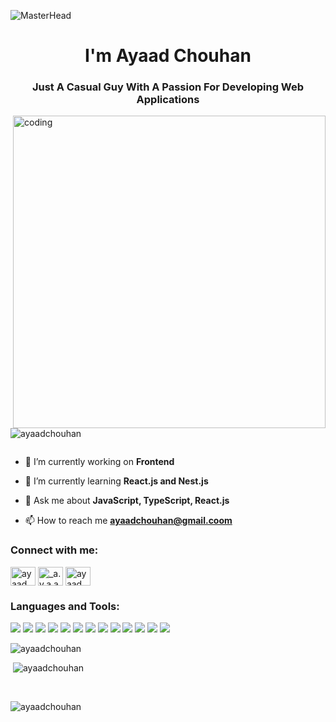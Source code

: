 ![MasterHead](https://live.staticflickr.com/65535/51350239267_54560763e6_b.jpg)
<!-- <img src="https://repository-images.githubusercontent.com/588181932/e36ec678-7984-4cdd-8e4c-a3932772ff8e" alt='coding'> -->

<h1 align="center">I'm Ayaad Chouhan</h1>
<h3 align="center">Just A Casual Guy With A Passion For Developing Web Applications</h3>
<img align="right" width="500"  src="https://camo.githubusercontent.com/7de37139d0b4c1ce40865e799b446c0e963a3dd8fb68d239707237c40604fa3d/68747470733a2f2f63646e2e6472696262626c652e636f6d2f75736572732f3733303730332f73637265656e73686f74732f363538313234332f6176656e746f2e676966" alt="coding" >

<p align="left"> <img src="https://komarev.com/ghpvc/?username=ayaadchouhan&label=Profile%20views&color=0e75b6&style=flat" alt="ayaadchouhan" /> </p>

<p align="left"> <a href="https://twitter.com/" target="blank"><img src="https://img.shields.io/twitter/follow/?logo=twitter&style=for-the-badge" alt="" /></a> </p>

- 🔭 I’m currently working on **Frontend**

- 🌱 I’m currently learning **React.js and Nest.js**

- 💬 Ask me about **JavaScript, TypeScript, React.js**

- 📫 How to reach me **ayaadchouhan@gmail.coom**

<h3 align="left">Connect with me:</h3>
<p align="left">
<a href="https://linkedin.com/in/ayaad chouhan" target="blank"><img align="center" src="https://raw.githubusercontent.com/rahuldkjain/github-profile-readme-generator/master/src/images/icons/Social/linked-in-alt.svg" alt="ayaad chouhan" height="30" width="40" /></a>
<a href="https://instagram.com/_a.y.a.a.d_ch" target="blank"><img align="center" src="https://raw.githubusercontent.com/rahuldkjain/github-profile-readme-generator/master/src/images/icons/Social/instagram.svg" alt="_a.y.a.a.d_ch" height="30" width="40" /></a>
<a href="https://www.leetcode.com/ayaad chouhan" target="blank"><img align="center" src="https://raw.githubusercontent.com/rahuldkjain/github-profile-readme-generator/master/src/images/icons/Social/leet-code.svg" alt="ayaad chouhan" height="30" width="40" /></a>
</p>

<h3 align="left">Languages and Tools:</h3>
<p>
<img src="https://img.shields.io/badge/javascript-%23323330.svg?style=for-the-badge&logo=javascript&logoColor=%23F7DF1E">
<img src="https://img.shields.io/badge/c-%2300599C.svg?style=for-the-badge&logo=c&logoColor=white">
<img src="https://img.shields.io/badge/css3-%231572B6.svg?style=for-the-badge&logo=css3&logoColor=white">
<img src="https://img.shields.io/badge/html5-%23E34F26.svg?style=for-the-badge&logo=html5&logoColor=white">
<img src="https://img.shields.io/badge/typescript-%23007ACC.svg?style=for-the-badge&logo=typescript&logoColor=white">
<img src="https://img.shields.io/badge/react-%2320232a.svg?style=for-the-badge&logo=react&logoColor=%2361DAFB">
<img src="https://img.shields.io/badge/jquery-%230769AD.svg?style=for-the-badge&logo=jquery&logoColor=white">
<img src="https://img.shields.io/badge/mysql-4479A1.svg?style=for-the-badge&logo=mysql&logoColor=white">
<img src="https://img.shields.io/badge/git-%23F05033.svg?style=for-the-badge&logo=git&logoColor=white">
<img src="https://img.shields.io/badge/github-%23121011.svg?style=for-the-badge&logo=github&logoColor=white">
<img src="https://img.shields.io/badge/express.js-%23404d59.svg?style=for-the-badge&logo=express&logoColor=%2361DAFB">
<img src="https://img.shields.io/badge/Node.js-%23404d59.svg?style=for-the-badge&logo=node&logoColor=%2361DAFB">
<img src="https://img.shields.io/badge/Nest.js-%23404d59.svg?style=for-the-badge&logo=nest&logoColor=white">
</p>



<p><img align="centre" src="https://github-readme-streak-stats.herokuapp.com/?user=ayaadchouhan&" alt="ayaadchouhan" /></p>
<p>&nbsp;<img align="centre" src="https://github-readme-stats.vercel.app/api?username=ayaadchouhan&show_icons=true&locale=en" alt="ayaadchouhan" /></p> <br/>

<p><img align="left" src="https://github-readme-stats.vercel.app/api/top-langs?username=ayaadchouhan&show_icons=true&locale=en&layout=compact" alt="ayaadchouhan" /></p>
